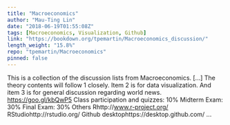 ```yaml
---
title: "Macroeconomics"
author: "Mau-Ting Lin"
date: "2018-06-19T01:55:08Z"
tags: [Macroeconomics, Visualization, Github]
link: "https://bookdown.org/tpemartin/Macroeconomics_discussion/"
length_weight: "15.8%"
repo: "tpemartin/Macroeconomics"
pinned: false
---
```


This is a collection of the discussion lists from Macroeconomics. [...] The theory contents will follow 1 closely. Item 2 is for data visualization. And item 3 is for general discussion regarding world news. https://goo.gl/kbQwP5 Class participation and quizzes: 10% Midterm Exam: 30% Final Exam: 30% Others Rhttp://www.r-project.org/ RStudiohttp://rstudio.org/ Github desktophttps://desktop.github.com/ ...
